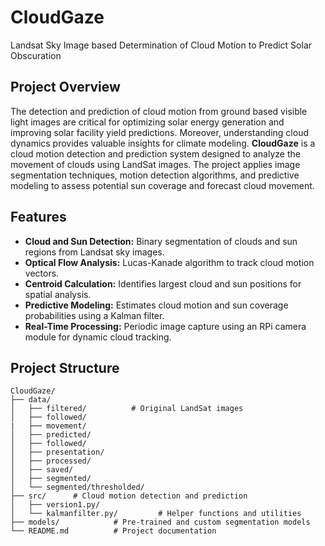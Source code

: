 # CloudGaze

Landsat Sky Image based Determination of Cloud Motion to Predict Solar Obscuration  

## Project Overview 
The detection and prediction of cloud motion from ground based visible light images are critical for optimizing solar energy generation and improving solar facility yield predictions. Moreover, understanding cloud dynamics provides valuable insights for climate modeling.
**CloudGaze** is a cloud motion detection and prediction system designed to analyze the movement of clouds using LandSat images. The project applies image segmentation techniques, motion detection algorithms, and predictive modeling to assess potential sun coverage and forecast cloud movement.

## Features  
- **Cloud and Sun Detection:** Binary segmentation of clouds and sun regions from Landsat sky images.  
- **Optical Flow Analysis:** Lucas-Kanade algorithm to track cloud motion vectors.  
- **Centroid Calculation:** Identifies largest cloud and sun positions for spatial analysis.  
- **Predictive Modeling:** Estimates cloud motion and sun coverage probabilities using a Kalman filter.   
- **Real-Time Processing:** Periodic image capture using an RPi camera module for dynamic cloud tracking.  
 

## Project Structure  
```plaintext
CloudGaze/
├── data/
│   ├── filtered/          # Original LandSat images
│   ├── followed/
|   ├── movement/
│   ├── predicted/
│   ├── followed/
│   ├── presentation/
│   ├── processed/
│   ├── saved/
│   ├── segmented/
│   └── segmented/thresholded/
├── src/      # Cloud motion detection and prediction
│   ├── version1.py/   
│   └── kalmanfilter.py/         # Helper functions and utilities
├── models/            # Pre-trained and custom segmentation models
└── README.md          # Project documentation


